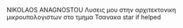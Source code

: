 NIKOLAOS ANAGNOSTOU
Λυσεις μου στην αρχιτεκτονικη μικρουπολογιστων στο τμημα Τσανακα
star if helped
